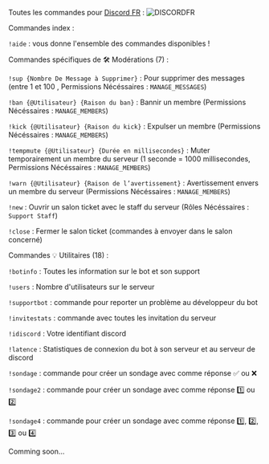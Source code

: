 Toutes les commandes pour [Discord FR](https://discordapp.com/oauth2/authorize?client_id=600004914222989345&scope=bot&permissions=2146958847) : 
![DISCORDFR](https://image.noelshack.com/fichiers/2019/31/5/1564757238-cba2e5e4-1d74-452b-8dd3-a2be3f1921bd.jpeg)

Commandes index : 

``!aide`` : vous donne l'ensemble des commandes disponibles !

Commandes spécifiques de 🛠 Modérations (7) : 

`!sup {Nombre De Message à Supprimer}` : Pour supprimer des messages (entre 1 et 100 , Permissions Nécéssaires : `MANAGE_MESSAGES`)

`!ban {@Utilisateur} {Raison du ban}` : Bannir un membre (Permissions Nécéssaires : `MANAGE_MEMBERS`)

`!kick {@Utilisateur} {Raison du kick}` : Expulser un membre (Permissions Nécéssaires : `MANAGE_MEMBERS`)

`!tempmute {@Utilisateur} {Durée en millisecondes}` : Muter temporairement un membre du serveur (1 seconde = 1000 millisecondes, Permissions Nécéssaires : `MANAGE_MEMBERS`)

`!warn {@Utilisateur} {Raison de l’avertissement}` : Avertissement envers un membre du serveur (Permissions Nécéssaires : `MANAGE_MEMBERS`)

`!new` : Ouvrir un salon ticket avec le staff du serveur (Rôles Nécéssaires : `Support Staff`)

`!close` : Fermer le salon ticket (commandes à envoyer dans le salon concerné)

Commandes  💡 Utilitaires (18) : 

`!botinfo` :  Toutes les information sur le bot et son support

`!users` : Nombre d'utilisateurs sur le serveur

`!supportbot` : commande pour reporter un problème au développeur du bot

`!invitestats` :  commande avec toutes les invitation du serveur

`!idiscord` : Votre identifiant discord

`!latence` : Statistiques de connexion du bot à son serveur et au serveur de discord

`!sondage` : commande pour créer un sondage avec comme réponse ✅ ou ❌

`!sondage2` : commande pour créer un sondage avec comme réponse 1️⃣ ou 2️⃣ 

`!sondage4` : commande pour créer un sondage avec comme réponse 1️⃣, 2️⃣, 3️⃣ ou 4️⃣ 





Comming soon...
